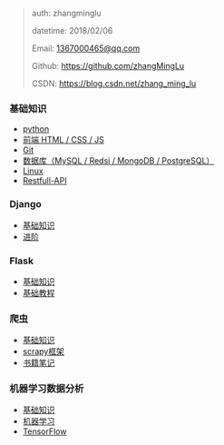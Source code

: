 

>   auth: zhangminglu
>
>   datetime: 2018/02/06 
>
>   Email: 1367000465@qq.com
>
>   Github: https://github.com/zhangMingLu
>
>   CSDN: https://blog.csdn.net/zhang_ming_lu



### 基础知识

-   [python](01-基础知识/01-python基础)
-   [前端  HTML / CSS / JS](01-基础知识/02-html-js-css)
-   [Git](01-基础知识/03-Git)
-   [数据库（MySQL / Redsi / MongoDB / PostgreSQL）](01-基础知识/04-数据库)
-   [Linux](Learning-notes/01-基础知识\05-Linux)
-   [Restfull-API](01-基础知识/06-API)

### Django

-   [基础知识](02-Django/01-Django基础)
-   [进阶](02-Django/02-Django进阶)


### Flask

-   [基础知识](03-Flask/基础知识)
-   [基础教程](03-Flask/Flask-基础教程)


### 爬虫

-   [基础知识](04-spider/基础知识)
-   [scrapy框架](04-spider/scrapy)
-   [书籍笔记](04-spider/网络数据采集-书籍)


### 机器学习数据分析

-   [基础知识](05-ml/np-pd-plt基础知识)
-   [机器学习](05-ml/机器学习)
-   [TensorFlow](05-ml/TensorFlow)

